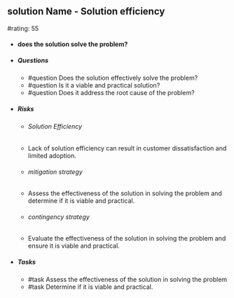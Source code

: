 ## solution Name - Solution efficiency
#rating: 55
- #### does the solution solve the problem?
- ##### Questions
  - #question Does the solution effectively solve the problem?
  - #question Is it a viable and practical solution?
  - #question Does it address the root cause of the problem?
- ##### Risks

  - ###### Solution Efficiency
  - Lack of solution efficiency can result in customer dissatisfaction and limited adoption.
  - ###### mitigation strategy
  - Assess the effectiveness of the solution in solving the problem and determine if it is viable and practical.
  - ###### contingency strategy
  - Evaluate the effectiveness of the solution in solving the problem and ensure it is viable and practical.
- ##### Tasks
  - #task Assess the effectiveness of the solution in solving the problem
  - #task  Determine if it is viable and practical.


